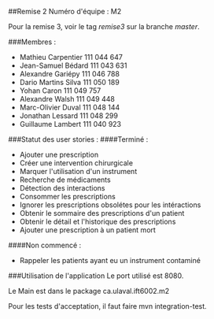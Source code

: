 ##Remise 2
Numéro d'équipe : M2

Pour la remise 3, voir le tag *remise3* sur la branche *master*.

###Membres :

* Mathieu Carpentier 111 044 647
* Jean-Samuel Bédard 111 043 631
* Alexandre Gariépy 111 046 788
* Dario Martins Silva 111 050 189
* Yohan Caron 111 049 757
* Alexandre Walsh 111 049 448
* Marc-Olivier Duval 111 048 144
* Jonathan Lessard 111 048 299
* Guillaume Lambert 111 040 923

###Statut des user stories :
####Terminé :
* Ajouter une prescription
* Créer une intervention chirurgicale
* Marquer l'utilisation d'un instrument
* Recherche de médicaments
* Détection des interactions
* Consommer les prescriptions
* Ignorer les prescriptions obsolétes pour les intéractions
* Obtenir le sommaire des prescriptions d'un patient
* Obtenir le détail et l'historique des prescriptions
* Ajouter une prescription à un patient mort


####Non commencé :
* Rappeler les patients ayant eu un instrument contaminé

###Utilisation de l'application
Le port utilisé est 8080.

Le Main est dans le package ca.ulaval.ift6002.m2

Pour les tests d'acceptation, il faut faire mvn integration-test.
